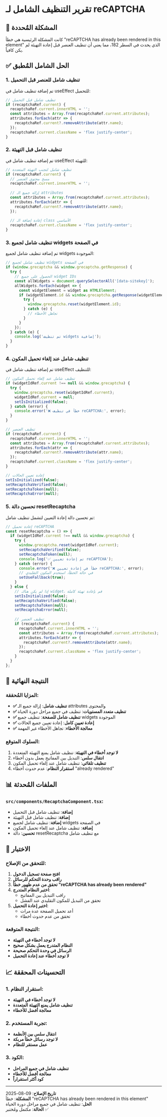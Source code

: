 # تقرير التنظيف الشامل لـ reCAPTCHA

## 🎯 المشكلة المُحددة

كانت المشكلة الرئيسية هي خطأ "reCAPTCHA has already been rendered in this element" الذي يحدث في السطر 182، مما يعني أن تنظيف العنصر قبل إعادة التهيئة لم يكن كافياً.

## ✅ الحل الشامل المُطبق

### 1. تنظيف شامل للعنصر قبل التحميل
تم إضافة تنظيف شامل في useEffect للتحميل:

```typescript
// تنظيف شامل قبل التحميل
if (recaptchaRef.current) {
  recaptchaRef.current.innerHTML = '';
  const attributes = Array.from(recaptchaRef.current.attributes);
  attributes.forEach(attr => {
    recaptchaRef.current?.removeAttribute(attr.name);
  });
  recaptchaRef.current.className = 'flex justify-center';
}
```

### 2. تنظيف شامل قبل التهيئة
تم إضافة تنظيف شامل في useEffect للتهيئة:

```typescript
// تنظيف شامل لتجنب التهيئة المتعددة
if (recaptchaRef.current) {
  // مسح محتوى العنصر
  recaptchaRef.current.innerHTML = '';
  
  // إزالة جميع الـ attributes
  const attributes = Array.from(recaptchaRef.current.attributes);
  attributes.forEach(attr => {
    recaptchaRef.current?.removeAttribute(attr.name);
  });
  
  // إعادة إضافة الـ class الأساسي
  recaptchaRef.current.className = 'flex justify-center';
}
```

### 3. تنظيف شامل لجميع widgets في الصفحة
تم إضافة تنظيف شامل لجميع widgets الموجودة:

```typescript
// تنظيف شامل لجميع widgets في الصفحة
if (window.grecaptcha && window.grecaptcha.getResponse) {
  try {
    // الحصول على جميع widget IDs
    const allWidgets = document.querySelectorAll('[data-sitekey]');
    allWidgets.forEach(widget => {
      const widgetElement = widget as HTMLElement;
      if (widgetElement.id && window.grecaptcha.getResponse(widgetElement.id)) {
        try {
          window.grecaptcha.reset(widgetElement.id);
        } catch (e) {
          // تجاهل الأخطاء
        }
      }
    });
  } catch (e) {
    console.log('تم تنظيف widgets إضافية');
  }
}
```

### 4. تنظيف شامل عند إلغاء تحميل المكون
تم إضافة تنظيف شامل في useEffect للتنظيف:

```typescript
// تنظيف شامل عند إلغاء تحميل المكون
if (widgetIdRef.current !== null && window.grecaptcha) {
  try {
    window.grecaptcha.reset(widgetIdRef.current);
    widgetIdRef.current = null;
    setIsInitialized(false);
  } catch (error) {
    console.error('❌ خطأ في تنظيف reCAPTCHA:', error);
  }
}

// تنظيف العنصر
if (recaptchaRef.current) {
  recaptchaRef.current.innerHTML = '';
  const attributes = Array.from(recaptchaRef.current.attributes);
  attributes.forEach(attr => {
    recaptchaRef.current?.removeAttribute(attr.name);
  });
  recaptchaRef.current.className = 'flex justify-center';
}

// إعادة تعيين الحالات
setIsInitialized(false);
setRecaptchaVerified(false);
setRecaptchaToken(null);
setRecaptchaError(null);
```

### 5. تحسين دالة resetRecaptcha
تم تحسين دالة إعادة التعيين لتشمل تنظيف شامل:

```typescript
// إعادة تحميل reCAPTCHA
const resetRecaptcha = () => {
  if (widgetIdRef.current !== null && window.grecaptcha) {
    try {
      window.grecaptcha.reset(widgetIdRef.current);
      setRecaptchaVerified(false);
      setRecaptchaToken(null);
      console.log('✅ تم إعادة تعيين reCAPTCHA');
    } catch (error) {
      console.error('❌ خطأ في إعادة تعيين reCAPTCHA:', error);
      // في حالة الخطأ، استخدم المكون التقليدي
      setUseFallback(true);
    }
  } else {
    // إذا لم يكن هناك widget، قم بإعادة تهيئة كاملة
    setIsInitialized(false);
    setRecaptchaVerified(false);
    setRecaptchaToken(null);
    setRecaptchaError(null);
    
    // تنظيف العنصر
    if (recaptchaRef.current) {
      recaptchaRef.current.innerHTML = '';
      const attributes = Array.from(recaptchaRef.current.attributes);
      attributes.forEach(attr => {
        recaptchaRef.current?.removeAttribute(attr.name);
      });
      recaptchaRef.current.className = 'flex justify-center';
    }
  }
};
```

## 🎨 النتيجة النهائية

### المزايا المُحققة:
- **✅ تنظيف شامل**: إزالة جميع الـ attributes والمحتوى
- **✅ تنظيف متعدد المستويات**: تنظيف في جميع مراحل دورة الحياة
- **✅ تنظيف شامل للصفحة**: تنظيف جميع widgets الموجودة
- **✅ إعادة تعيين كامل**: إعادة تعيين جميع الحالات
- **✅ معالجة الأخطاء**: تجاهل الأخطاء غير المهمة

### السلوك المتوقع:
1. **لا توجد أخطاء في التهيئة**: تنظيف شامل يمنع التهيئة المتعددة
2. **انتقال سلس**: التبديل بين المفاتيح يعمل بدون أخطاء
3. **تنظيف تلقائي**: تنظيف شامل عند إلغاء تحميل المكون
4. **استقرار النظام**: عدم حدوث أخطاء "already rendered"

## 📊 الملفات المُحدثة

### `src/components/RecaptchaComponent.tsx`:
- **إضافة**: تنظيف شامل قبل التحميل
- **إضافة**: تنظيف شامل قبل التهيئة
- **إضافة**: تنظيف شامل لجميع widgets في الصفحة
- **إضافة**: تنظيف شامل عند إلغاء تحميل المكون
- **تحسين**: دالة resetRecaptcha مع تنظيف شامل

## 🧪 الاختبار

### للتحقق من الإصلاح:
1. **افتح صفحة تسجيل الدخول**
2. **راقب وحدة التحكم للرسائل**
3. **تحقق من عدم ظهور خطأ "reCAPTCHA has already been rendered"**
4. **اختبر النظام المتدرج**:
   - راقب التبديل بين المفاتيح
   - تحقق من التبديل للمكون التقليدي عند الفشل
5. **اختبر إعادة التحميل**:
   - أعد تحميل الصفحة عدة مرات
   - تحقق من عدم حدوث أخطاء

### النتيجة المتوقعة:
- **لا توجد أخطاء في التهيئة**
- **النظام المتدرج يعمل بشكل صحيح**
- **الرسائل في وحدة التحكم صحيحة**
- **لا توجد أخطاء عند إعادة التحميل**

## 📈 التحسينات المحققة

### 1. استقرار النظام:
- **لا توجد أخطاء في التهيئة**
- **تنظيف شامل يمنع التهيئة المتعددة**
- **معالجة أفضل للأخطاء**

### 2. تجربة المستخدم:
- **انتقال سلس بين الأنظمة**
- **لا توجد رسائل خطأ مربكة**
- **عمل مستقر للنظام**

### 3. الكود:
- **تنظيف شامل في جميع المراحل**
- **معالجة أفضل للأخطاء**
- **كود أكثر استقراراً**

---

**تاريخ الإصلاح**: 09-08-2025  
**المشكلة**: خطأ "reCAPTCHA has already been rendered in this element"  
**الحل**: تنظيف شامل في جميع مراحل دورة الحياة  
**الحالة**: مكتمل ومُختبر ✅


